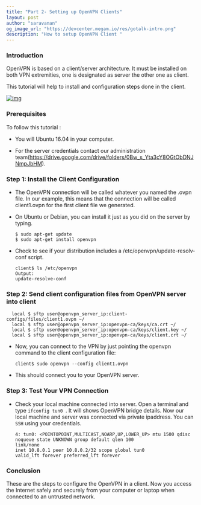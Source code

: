 ```yaml
---
title: "Part 2- Setting up OpenVPN Clients"
layout: post
author: "saravanan"
og_image_url: "https://devcenter.megam.io/res/gotalk-intro.png"
description: "How to setup OpenVPN Client "
---
```


### Introduction

OpenVPN is based on a client/server architecture. It must be installed on both VPN extremities, one is designated as server the other one as client.

 This tutorial will help to install and configuration steps done in the client.

[![img](https://s3-ap-southeast-1.amazonaws.com/megampub/images/vertice/DEPLOY-TO-MEGAM-VERTICE-BIG.png)](https://docs.megam.io/installation/prequisites/)

### Prerequisites

To follow this tutorial :

* You will Ubuntu 16.04 in your computer.

* For the server credentials contact our administration team(https://drive.google.com/drive/folders/0Bw_s_Yta3cY8OGtObDNJNmpJbHM).

### Step 1: Install the Client Configuration

* The OpenVPN connection will be called whatever you named the .ovpn file. In our example, this means that the connection will be called client1.ovpn for the first client file we generated.

* On Ubuntu or Debian, you can install it just as you did on the server by typing.

      $ sudo apt-get update
      $ sudo apt-get install openvpn

* Check to see if your distribution includes a /etc/openvpn/update-resolv-conf script.

      client$ ls /etc/openvpn
      Output:
      update-resolve-conf

### Step 2: Send client configuration files from OpenVPN server into client

      local $ sftp user@openvpn_server_ip:client-configs/files/client1.ovpn ~/
      local $ sftp user@openvpn_server_ip:openvpn-ca/keys/ca.crt ~/
      local $ sftp user@openvpn_server_ip:openvpn-ca/keys/client.key ~/
      local $ sftp user@openvpn_server_ip:openvpn-ca/keys/client.crt ~/

* Now, you can connect to the VPN by just pointing the openvpn command to the client configuration file:

      client$ sudo openvpn --config client1.ovpn

* This should connect you to your OpenVPN server.

### Step 3: Test Your VPN Connection

* Check your local machine connected into server. Open a terminal and type `ifconfig tun0 `. It will shows OpenVPN bridge details. Now our local machine and server was connected via private ipaddress. You can `SSH` using your credentials.

      4: tun0: <POINTOPOINT,MULTICAST,NOARP,UP,LOWER_UP> mtu 1500 qdisc noqueue state UNKNOWN group default qlen 100
      link/none
      inet 10.8.0.1 peer 10.8.0.2/32 scope global tun0
      valid_lft forever preferred_lft forever

### Conclusion

These are the steps to configure the OpenVPN in a client. Now you access the Internet safely and securely from your computer or laptop when connected to an untrusted network.
